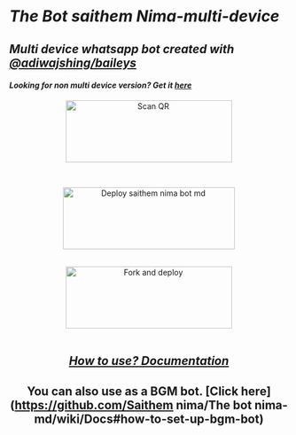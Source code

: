 # _The Bot saithem Nima-multi-device_
## _Multi device whatsapp bot created with [@adiwajshing/baileys](https://github.com/adiwajshing/Baileys)_
#### _Looking for non multi device version? Get it [here](https://github.com/souravkl11/raganork-legacy)_

<div align="center">
  
<a href="https://.saithem nima.xyz/"><img align="center" src="https://i.imgur.com/lLgFrTQ.png" alt="Scan QR" height="112" width="300" /></a>
<br>
<div>
<br>
  
<a href="https://nimsara-network.vercel.app/api/deploy-md" target="blank"><img align="center" src="https://i.imgur.com/gtK4XLX.png" alt="Deploy saithem nima bot md" height="112" width="310" /></a>
  <div>
<br>
<a href="https://github.com/saithem nima-ind/whatsapp-bot/fork"><img align="center" src="https://i.imgur.com/rM1IC4u.png" alt="Fork and deploy" height="112" width="300" /></a>
<div>
  <br>

## _[How to use? Documentation](https://github.com/saithemnima-md/wiki/Nimsara-Documentation)_

## You can also use as a BGM bot. [Click here](https://github.com/Saithem nima/The bot nima-md/wiki/Docs#how-to-set-up-bgm-bot)
